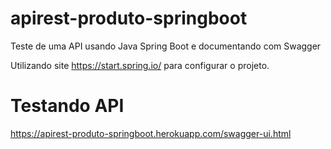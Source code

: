 # apirest-produto-springboot
Teste de uma API usando Java Spring Boot e documentando com Swagger

Utilizando site https://start.spring.io/ para configurar o projeto.

# Testando API
https://apirest-produto-springboot.herokuapp.com/swagger-ui.html

